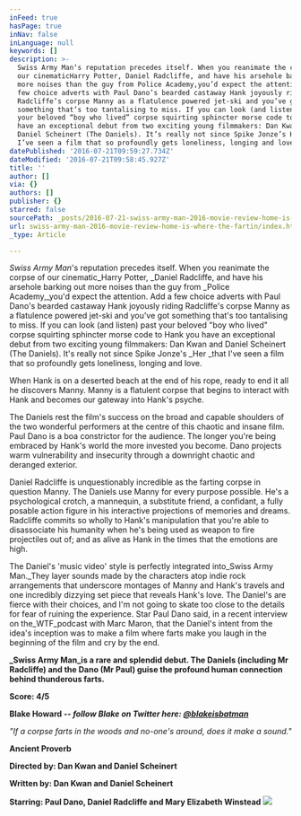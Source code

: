 ```yaml
---
inFeed: true
hasPage: true
inNav: false
inLanguage: null
keywords: []
description: >-
  Swiss Army Man‘s reputation precedes itself. When you reanimate the corpse of
  our cinematicHarry Potter, Daniel Radcliffe, and have his arsehole barking out
  more noises than the guy from Police Academy,you’d expect the attention. Add a
  few choice adverts with Paul Dano’s bearded castaway Hank joyously riding
  Radcliffe’s corpse Manny as a flatulence powered jet-ski and you’ve got
  something that’s too tantalising to miss. If you can look (and listen) past
  your beloved “boy who lived” corpse squirting sphincter morse code to Hank you
  have an exceptional debut from two exciting young filmmakers: Dan Kwan and
  Daniel Scheinert (The Daniels). It’s really not since Spike Jonze’s Her that
  I’ve seen a film that so profoundly gets loneliness, longing and love.
datePublished: '2016-07-21T09:59:27.734Z'
dateModified: '2016-07-21T09:58:45.927Z'
title: ''
author: []
via: {}
authors: []
publisher: {}
starred: false
sourcePath: _posts/2016-07-21-swiss-army-man-2016-movie-review-home-is-where-the-fartin.md
url: swiss-army-man-2016-movie-review-home-is-where-the-fartin/index.html
_type: Article

---
```

_Swiss Army Man_'s reputation precedes itself. When you reanimate the corpse of our cinematic_Harry Potter, _Daniel Radcliffe, and have his arsehole barking out more noises than the guy from _Police Academy,_you'd expect the attention. Add a few choice adverts with Paul Dano's bearded castaway Hank joyously riding Radcliffe's corpse Manny as a flatulence powered jet-ski and you've got something that's too tantalising to miss. If you can look (and listen) past your beloved "boy who lived" corpse squirting sphincter morse code to Hank you have an exceptional debut from two exciting young filmmakers: Dan Kwan and Daniel Scheinert (The Daniels). It's really not since Spike Jonze's _Her _that I've seen a film that so profoundly gets loneliness, longing and love.

When Hank is on a deserted beach at the end of his rope, ready to end it all he discovers Manny. Manny is a flatulent corpse that begins to interact with Hank and becomes our gateway into Hank's psyche.

The Daniels rest the film's success on the broad and capable shoulders of the two wonderful performers at the centre of this chaotic and insane film. Paul Dano is a boa constrictor for the audience. The longer you're being embraced by Hank's world the more invested you become. Dano projects warm vulnerability and insecurity through a downright chaotic and deranged exterior.

Daniel Radcliffe is unquestionably incredible as the farting corpse in question Manny. The Daniels use Manny for every purpose possible. He's a psychological crotch, a mannequin, a substitute friend, a confidant, a fully posable action figure in his interactive projections of memories and dreams. Radcliffe commits so wholly to Hank's manipulation that you're able to disassociate his humanity when he's being used as weapon to fire projectiles out of; and as alive as Hank in the times that the emotions are high.

The Daniel's 'music video' style is perfectly integrated into_Swiss Army Man._They layer sounds made by the characters atop indie rock arrangements that underscore montages of Manny and Hank's travels and one incredibly dizzying set piece that reveals Hank's love. The Daniel's are fierce with their choices, and I'm not going to skate too close to the details for fear of ruining the experience. Star Paul Dano said, in a recent interview on the_WTF_podcast with Marc Maron, that the Daniel's intent from the idea's inception was to make a film where farts make you laugh in the beginning of the film and cry by the end.

**_Swiss Army Man_is a rare and splendid debut. The Daniels (including Mr Radcliffe) and the Dano (Mr Paul) guise the profound human connection behind thunderous farts.**

**Score: 4/5**

**Blake Howard _-- follow Blake on Twitter here: [@blakeisbatman][0]_**

_"If a corpse farts in the woods and no-one's around, does it make a sound."_

**Ancient Proverb**

**Directed by: Dan Kwan and Daniel Scheinert**

**Written by: Dan Kwan and Daniel Scheinert**

**Starring: Paul Dano, Daniel Radcliffe and Mary Elizabeth Winstead**
![](https://the-grid-user-content.s3-us-west-2.amazonaws.com/81ff61d0-cb50-4308-88d6-8548510baeb8.png)

[0]: https://twitter.com/#!/BlakeisBatman